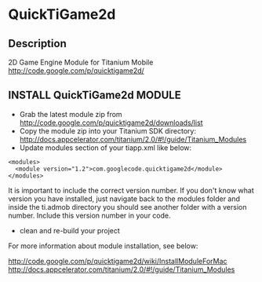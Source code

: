# QuickTiGame2d

## Description

2D Game Engine Module for Titanium Mobile http://code.google.com/p/quicktigame2d/

## INSTALL QuickTiGame2d MODULE

* Grab the latest module zip from http://code.google.com/p/quicktigame2d/downloads/list
* Copy the module zip into your Titanium SDK directory: http://docs.appcelerator.com/titanium/2.0/#!/guide/Titanium_Modules
* Update modules section of your tiapp.xml like below:

```
<modules>
  <module version="1.2">com.googlecode.quicktigame2d</module>
</modules>
```

It is important to include the correct version number. If you don't know what version you have installed, just navigate back to the modules folder and inside the ti.admob directory you should see another folder with a version number. Include this version number in your code.

* clean and re-build your project

For more information about module installation, see below:

http://code.google.com/p/quicktigame2d/wiki/InstallModuleForMac
http://docs.appcelerator.com/titanium/2.0/#!/guide/Titanium_Modules
